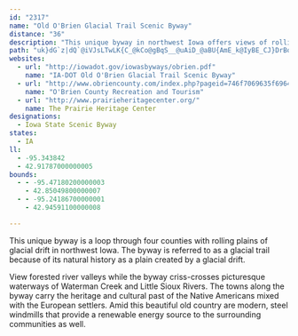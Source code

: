 ```yaml
---
id: "2317"
name: "Old O'Brien Glacial Trail Scenic Byway"
distance: "36"
description: "This unique byway in northwest Iowa offers views of rolling plains of glacial drift, forested river valleys, and a rich history of Native American as well as European peoples."
path: "uk}dG`z|dQ`@iVJsLTwLK{C_@kCo@gBqS__@uAiD_@aBU{AmE_k@IyBE_CJ}DrBoSJyBBwDI{Ce@mEo@_DaI}Ti@_DYaDEmDjA{zAGq~BJivBvFKzqAg@b\\KvTSj`@sGjZuFrGkE`BmBNk@h@aDz@mDfCaDPe@p@]|EgA`AQpD?|f@^Xjc@z@`BlApA~vA`AlTH`q@r@~QJu@j|@SpaAEd|@YraAX`rBcBf{B|@h|Bd@nyB_zAAZztFJfeA?fk@lA~uCLzrAJtNKrb@uk@Jmm@KyrBDeAQoA_@y@a@oAkAiA{AYs@yB_IqAkC{AcBsAy@eA_@mAOiBAkj@GquAo@eiCPb\\utAlBoH|BsG`HiP~Oi]rj@anArByFxAcFxAeG|R__ArTukAPyDBazAcAqs@_@aMy@qEo@mCyMy]a@sBS_CEiBDkCNqBnNew@d@}Dh@kKh@e`@BeANmAtAkEXQlBwC`LaR@mE"
websites:
  - url: "http://iowadot.gov/iowasbyways/obrien.pdf"
    name: "IA-DOT Old O'Brien Glacial Trail Scenic Byway"
  - url: "http://www.obriencounty.com/index.php?pageid=746f7069635f69643a34"
    name: "O'Brien County Recreation and Tourism"
  - url: "http://www.prairieheritagecenter.org/"
    name: The Prairie Heritage Center
designations:
  - Iowa State Scenic Byway
states:
  - IA
ll:
  - -95.343842
  - 42.91787000000005
bounds:
  - - -95.47180200000003
    - 42.85049800000007
  - - -95.24186700000001
    - 42.94591100000008

---
```


<p>This unique byway is a loop through four counties with rolling plains of glacial drift in northwest Iowa.  The byway is referred to as a glacial trail because of its natural history as a plain created by a glacial drift.</p>
<p> View forested river valleys while the byway criss-crosses picturesque waterways of Waterman Creek and Little Sioux Rivers.  The towns along the byway carry the heritage and cultural past of the Native Americans mixed with the European settlers.  Amid this beautiful old country are modern, steel windmills that provide a renewable energy source to the surrounding communities as well.</p>
